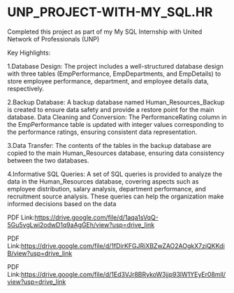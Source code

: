 # UNP_PROJECT-WITH-MY_SQL.HR

Completed this project as part of my My SQL Internship with United Network of Professionals (UNP)

Key Highlights:

1.Database Design: The project includes a well-structured database design with three tables (EmpPerformance, EmpDepartments, and EmpDetails) to store employee performance, department, and employee details data, respectively.

2.Backup Database: A backup database named Human_Resources_Backup is created to ensure data safety and provide a restore point for the main database. Data Cleaning and Conversion: The PerformanceRating column in the EmpPerformance table is updated with integer values corresponding to the performance ratings, ensuring consistent data representation.

3.Data Transfer: The contents of the tables in the backup database are copied to the main Human_Resources database, ensuring data consistency between the two databases.

4.Informative SQL Queries: A set of SQL queries is provided to analyze the data in the Human_Resources database, covering aspects such as employee distribution, salary analysis, department performance, and recruitment source analysis. These queries can help the organization make informed decisions based on the data

PDF Link:https://drive.google.com/file/d/1aqa1sVqQ-5Gu5vgLwi2odwD1q9aAgGEh/view?usp=drive_link

PDF Link:https://drive.google.com/file/d/1fDirKFGJRiXBZwZAO2AOgkX7zjQKKdiB/view?usp=drive_link

PDF Link:https://drive.google.com/file/d/1Ed3VJr8BRykoW3jjp93lW1YEyEr08mll/view?usp=drive_link
